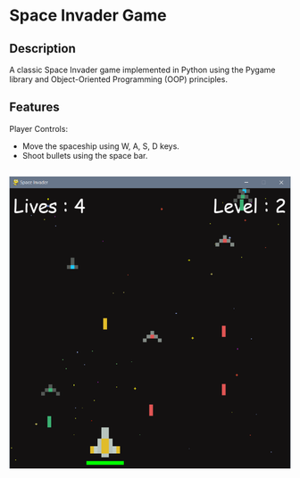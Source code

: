 # Space Invader Game

## Description
A classic Space Invader game implemented in Python using the Pygame library and Object-Oriented Programming (OOP) principles.

## Features
Player Controls:
   - Move the spaceship using W, A, S, D keys.
   - Shoot bullets using the space bar.
##
![](screenshots/s1.png)
